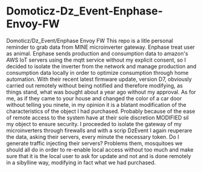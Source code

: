 # Domoticz-Dz_Event-Enphase-Envoy-FW
Domoticz/Dz_Event/Enphase Envoy FW
This repo is a litle personal reminder to grab data from MINE microinverter gateway.
Enphase treat user as animal.
Enphase sends production and consumption data to amazon's AWS IoT servers using the
mqtt service without my explicit consent, so I decided to isolate the inverter from
the network and manage production and consumption data locally in order to optimize
consumption through home automation.
With their recent latest firmware update, version D7, obviously carried out remotely
without being notified and therefore modifying, as things stand, what was bought
about a year ago without my approval. As for me, as if they came to your house and
changed the color of a car door without telling you ninete, in my opinion it is a 
blatant modification of the characteristics of the object I had purchased.
Probably because of the ease of remote access to the system have at their
sole discretion MODIFIED sil my object to ensure security. I proceeded to isolate
the gateway of my microinverters through firewalls and with a scrip DzEvent I again 
reuperare the data, asking their servers, every minute the necessary token. Do I 
generate traffic injecting their servers? Problems them, mosquitoes we should all 
do in order to re-enable local access without too much and make sure that it is the 
local user to ask for update and not and is done remotely in a sibylline way, 
modifying in fact what we had purchased.

